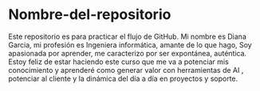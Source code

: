 # Nombre-del-repositorio
Este repositorio es para practicar el flujo de GitHub.
Mi nombre es Diana Garcia, mi profesión es Ingeniera informática, amante de lo que hago, Soy apasionada por aprender, me caracterizo por ser expontánea, auténtica.
Estoy feliz de estar haciendo este curso que me va a potenciar mis conocimiento y aprenderé como generar valor con herramientas de AI , potenciar al cliente y la dinámica del día a día en proyectos y soporte.
